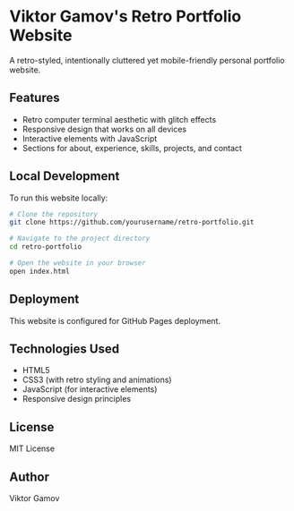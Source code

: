 # Viktor Gamov's Retro Portfolio Website

A retro-styled, intentionally cluttered yet mobile-friendly personal portfolio website.

## Features

- Retro computer terminal aesthetic with glitch effects
- Responsive design that works on all devices
- Interactive elements with JavaScript
- Sections for about, experience, skills, projects, and contact

## Local Development

To run this website locally:

```bash
# Clone the repository
git clone https://github.com/yourusername/retro-portfolio.git

# Navigate to the project directory
cd retro-portfolio

# Open the website in your browser
open index.html
```

## Deployment

This website is configured for GitHub Pages deployment.

## Technologies Used

- HTML5
- CSS3 (with retro styling and animations)
- JavaScript (for interactive elements)
- Responsive design principles

## License

MIT License

## Author

Viktor Gamov
